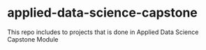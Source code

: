# applied-data-science-capstone
This repo includes to projects that is done in Applied Data Science Capstone Module
